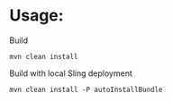 # Usage:

Build
```
mvn clean install
```

Build with local Sling deployment
```
mvn clean install -P autoInstallBundle
```

